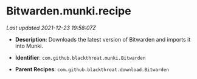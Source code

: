 # Bitwarden.munki.recipe

_Last updated 2021-12-23 19:58:07Z_

- **Description**: Downloads the latest version of Bitwarden and imports it into Munki.

- **Identifier**: `com.github.blackthroat.munki.Bitwarden`

- **Parent Recipes**: `com.github.blackthroat.download.Bitwarden`